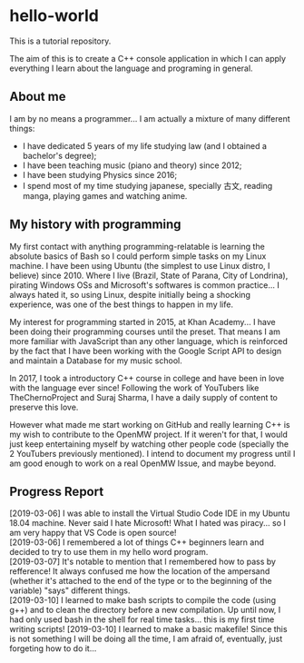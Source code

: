 # hello-world

This is a tutorial repository.

The aim of this is to create a C++ console application in which I can apply everything I learn about the language and programing in general.

## About me

I am by no means a programmer... I am actually a mixture of many different things:  
- I have dedicated 5 years of my life studying law (and I obtained a bachelor's degree);
- I have been teaching music (piano and theory) since 2012;
- I have been studying Physics since 2016;
- I spend most of my time studying japanese, specially 古文, reading manga, playing games and watching anime.

## My history with programming

My first contact with anything programming-relatable is learning the absolute basics of Bash so I could perform simple tasks on my Linux machine. I have been using Ubuntu (the simplest to use Linux distro, I believe) since 2010. Where I live (Brazil, State of Parana, City of Londrina), pirating Windows OSs and Microsoft's softwares is common practice... I always hated it, so using Linux, despite initially being a shocking experience, was one of the best things to happen in my life.

My interest for programming started in 2015, at Khan Academy... I have been doing their programming courses until the preset. That means I am more familiar with JavaScript than any other language, which is reinforced by the fact that I have been working with the Google Script API to design and maintain a Database for my music school.

In 2017, I took a introductory C++ course in college and have been in love with the language ever since! Following the work of YouTubers like TheChernoProject and Suraj Sharma, I have a daily supply of content to preserve this love.

However what made me start working on GitHub and really learning C++ is my wish to contribute to the OpenMW project. If it weren't for that, I would just keep entertaining myself by watching other people code (specially the 2 YouTubers previously mentioned). I intend to document my progress until I am good enough to work on a real OpenMW Issue, and maybe beyond.

## Progress Report
[2019-03-06] I was able to install the Virtual Studio Code IDE in my Ubuntu 18.04 machine. Never said I hate Microsoft! What I hated was piracy... so I am very happy that VS Code is open source!  
[2019-03-06] I remembered a lot of things C++ beginners learn and decided to try to use them in my hello word program.  
[2019-03-07] It's notable to mention that I remembered how to pass by refference! It always confused me how the location of the ampersand (whether it's attached to the end of the type or to the beginning of the variable) "says" different things.  
[2019-03-10] I learned to make bash scripts to compile the code (using g++) and to clean the directory before a new compilation. Up until now, I had only used bash in the shell for real time tasks... this is my first time writing scripts!
[2019-03-10] I learned to make a basic makefile! Since this is not something I will be doing all the time, I am afraid of, eventually, just forgeting how to do it...

